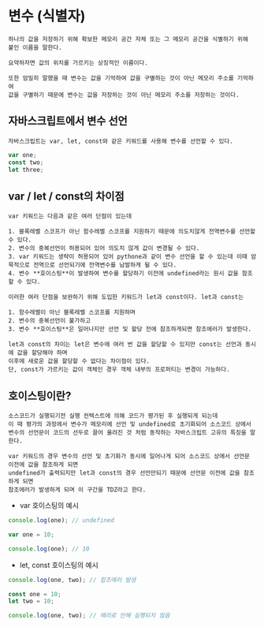 # 변수 (식별자)

    하나의 값을 저장하기 위해 확보한 메모리 공간 자체 또는 그 메모리 공간을 식별하기 위해 붙인 이름을 말한다.

    요약하자면 값의 위치를 가르키는 상징적인 이름이다.

    또한 엄밀히 말했을 때 변수는 값을 기억하여 값을 구별하는 것이 아닌 메모리 주소를 기억하여
    값을 구별하기 때문에 변수는 값을 저장하는 것이 아닌 메모리 주소를 저장하는 것이다.

## 자바스크립트에서 변수 선언

    자바스크립트는 var, let, const와 같은 키워드를 사용해 변수를 선언할 수 있다.

```javascript
var one;
const two;
let three;
```

## var / let / const의 차이점

    var 키워드는 다음과 같은 여러 단점이 있는데

    1. 블록레벨 스코프가 아닌 함수레벨 스코프를 지원하기 때문에 의도치않게 전역변수를 선언할 수 있다.
    2. 변수의 중복선언이 허용되어 있어 의도치 않게 값이 변경될 수 있다.
    3. var 키워드는 생략이 허용되어 있어 pythone과 같이 변수 선언을 할 수 있는데 이때 암묵적으로 전역으로 선언되기에 전역변수를 남발하게 될 수 있다.
    4. 변수 **호이스팅**이 발생하여 변수를 할당하기 이전에 undefined라는 원시 값을 참조할 수 있다.

    이러한 여러 단점을 보완하기 위해 도입한 키워드가 let과 const이다. let과 const는

    1. 함수레벨이 아닌 블록레벨 스코프를 지원하며
    2. 변수의 중복선언이 불가하고
    3. 변수 **호이스팅**은 일어나지만 선언 및 할당 전에 참조하게되면 참조에러가 발생한다.

    let과 const의 차이는 let은 변수에 여러 번 값을 할당할 수 있지만 const는 선언과 동시에 값을 할당해야 하며
    이후에 새로운 값을 할당할 수 없다는 차이점이 있다.
    단, const가 가르키는 값이 객체인 경우 객체 내부의 프로퍼티는 변경이 가능하다.

## 호이스팅이란?

    소스코드가 실행되기전 실행 컨텍스트에 의해 코드가 평가된 후 실행되게 되는데
    이 때 평가의 과정에서 변수가 메모리에 선언 및 undefined로 초기화되어 소스코드 상에서
    변수의 선언문이 코드의 선두로 끌어 올려진 것 처럼 동작하는 자바스크립트 고유의 특징을 말한다.

    var 키워드의 경우 변수의 선언 및 초기화가 동시에 일어나게 되어 소스코드 상에서 선언문 이전에 값을 참조하게 되면
    undefined가 출력되지만 let과 const의 경우 선언만되기 때문에 선언문 이전에 값을 참조하게 되면
    참조에러가 발생하게 되며 이 구간을 TDZ라고 한다.

- var 호이스팅의 예시

```javascript
console.log(one); // undefined

var one = 10;

console.log(one); // 10
```

- let, const 호이스팅의 예시

```javascript
console.log(one, two); // 참조에러 발생

const one = 10;
let two = 10;

console.log(one, two); // 에러로 인해 실행되지 않음
```
